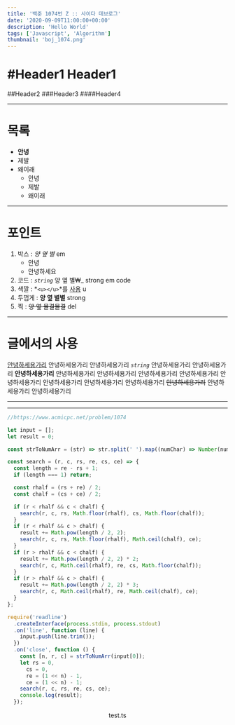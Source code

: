 ```yaml
---
title: '백준 1074번 Z :: 사이다 데브로그'
date: '2020-09-09T11:00:00+00:00'
description: 'Hello World'
tags: ['Javascript', 'Algorithm']
thumbnail: 'boj_1074.png'
---
```


#Header1
Header1
======
##Header2
###Header3
####Header4

---

# 목록

- **안녕**
- 제발
- 왜이래
  - 안녕
  - 제발
  - 왜이래

---

# 포인트

1. 박스 : _양 옆 별_ em<br>
   - 안녕
   - 안녕하세요
2. 코드 : _`string`_ 양 옆 별₩\_ strong em code<br>
3. 색깔 : *`<u></u>`*를 <u>사용</u> u<br>
4. 두껍게 : **양 옆 별별** strong <br>
5. 찍 : ~~양 옆 물결물결~~ del<br>

---

# 글에서의 사용

<u>안녕하세용가리</u>
안녕하세용가리
안녕하세용가리
_`string`_
안녕하세용가리
안녕하세용가리
**안녕하세용가리**
안녕하세용가리
안녕하세용가리
안녕하세용가리
안녕하세용가리
안녕하세용가리
안녕하세용가리
안녕하세용가리
안녕하세용가리
~~안녕하세용가리~~
안녕하세용가리
안녕하세용가리

---

---

```javascript
//https://www.acmicpc.net/problem/1074

let input = [];
let result = 0;

const strToNumArr = (str) => str.split(' ').map((numChar) => Number(numChar));

const search = (r, c, rs, re, cs, ce) => {
  const length = re - rs + 1;
  if (length === 1) return;

  const rhalf = (rs + re) / 2;
  const chalf = (cs + ce) / 2;

  if (r < rhalf && c < chalf) {
    search(r, c, rs, Math.floor(rhalf), cs, Math.floor(chalf));
  }
  if (r < rhalf && c > chalf) {
    result += Math.pow(length / 2, 2);
    search(r, c, rs, Math.floor(rhalf), Math.ceil(chalf), ce);
  }
  if (r > rhalf && c < chalf) {
    result += Math.pow(length / 2, 2) * 2;
    search(r, c, Math.ceil(rhalf), re, cs, Math.floor(chalf));
  }
  if (r > rhalf && c > chalf) {
    result += Math.pow(length / 2, 2) * 3;
    search(r, c, Math.ceil(rhalf), re, Math.ceil(chalf), ce);
  }
};

require('readline')
  .createInterface(process.stdin, process.stdout)
  .on('line', function (line) {
    input.push(line.trim());
  })
  .on('close', function () {
    const [n, r, c] = strToNumArr(input[0]);
    let rs = 0,
      cs = 0,
      re = (1 << n) - 1,
      ce = (1 << n) - 1;
    search(r, c, rs, re, cs, ce);
    console.log(result);
  });
```

<center>test.ts</center>
